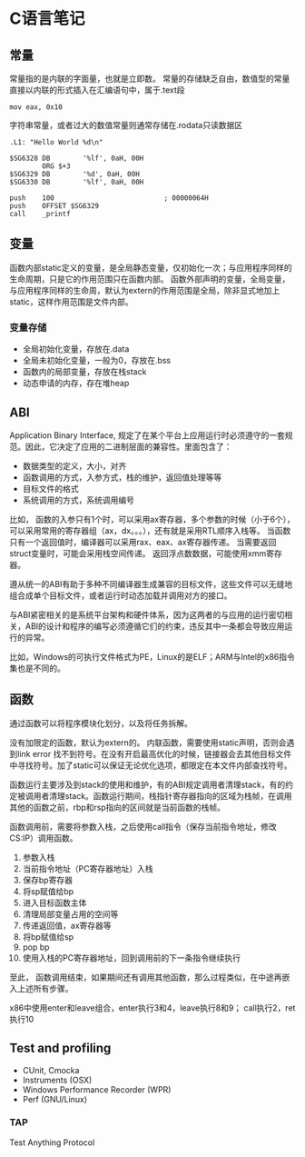 # C语言笔记

## 常量

常量指的是内联的字面量，也就是立即数。
常量的存储缺乏自由，数值型的常量直接以内联的形式插入在汇编语句中，属于.text段

``` assembly
mov eax, 0x10
```

字符串常量，或者过大的数值常量则通常存储在.rodata只读数据区

``` assembly
.L1: "Hello World %d\n"
```

``` assembly
$SG6328 DB        '%lf', 0aH, 00H
        ORG $+3
$SG6329 DB        '%d', 0aH, 00H
$SG6330 DB        '%lf', 0aH, 00H

push    100                           ; 00000064H
push    OFFSET $SG6329
call    _printf
```

## 变量

函数内部static定义的变量，是全局静态变量，仅初始化一次；与应用程序同样的生命周期，只是它的作用范围只在函数内部。
函数外部声明的变量，全局变量，与应用程序同样的生命周，默认为extern的作用范围是全局，除非显式地加上static，这样作用范围是文件内部。

### 变量存储

- 全局初始化变量，存放在.data
- 全局未初始化变量，一般为0，存放在.bss
- 函数内的局部变量，存放在栈stack
- 动态申请的内存，存在堆heap

## ABI

Application Binary Interface, 规定了在某个平台上应用运行时必须遵守的一套规范。因此，它决定了应用的二进制层面的兼容性。里面包含了：

- 数据类型的定义，大小，对齐
- 函数调用的方式，入参方式，栈的维护，返回值处理等等
- 目标文件的格式
- 系统调用的方式，系统调用编号

比如，
函数的入参只有1个时，可以采用ax寄存器，多个参数的时候（小于6个），可以采用常用的寄存器组（ax，dx。。。），还有就是采用RTL顺序入栈等。
当函数只有一个返回值时，编译器可以采用rax、eax、ax寄存器传递。
当需要返回struct变量时，可能会采用栈空间传递。
返回浮点数数据，可能使用xmm寄存器。

遵从统一的ABI有助于多种不同编译器生成兼容的目标文件，这些文件可以无缝地组合成单个目标文件，或者运行时动态加载并调用对方的接口。

与ABI紧密相关的是系统平台架构和硬件体系，因为这两者的与应用的运行密切相关，ABI的设计和程序的编写必须遵循它们的约束，违反其中一条都会导致应用运行的异常。

比如，Windows的可执行文件格式为PE，Linux的是ELF；ARM与Intel的x86指令集也是不同的。

## 函数

通过函数可以将程序模块化划分，以及将任务拆解。

没有加限定的函数，默认为extern的。
内联函数，需要使用static声明，否则会遇到link error 找不到符号。在没有开启最高优化的时候，链接器会去其他目标文件中寻找符号。加了static可以保证无论优化选项，都限定在本文件内部查找符号。

函数运行主要涉及到stack的使用和维护，有的ABI规定调用者清理stack，有的约定被调用者清理stack。函数运行期间，栈指针寄存器指向的区域为栈帧，在调用其他的函数之前，rbp和rsp指向的区间就是当前函数的栈帧。

函数调用前，需要将参数入栈，之后使用call指令（保存当前指令地址，修改CS:IP）调用函数。

1. 参数入栈
2. 当前指令地址（PC寄存器地址）入栈
3. 保存bp寄存器
4. 将sp赋值给bp
5. 进入目标函数主体
6. 清理局部变量占用的空间等
7. 传递返回值，ax寄存器等
8. 将bp赋值给sp
9. pop bp
10. 使用入栈的PC寄存器地址，回到调用前的下一条指令继续执行

至此， 函数调用结束，如果期间还有调用其他函数，那么过程类似，在中途再嵌入上述所有步骤。

x86中使用enter和leave组合，enter执行3和4，leave执行8和9；
call执行2，ret执行10

## Test and profiling

- CUnit, Cmocka
- Instruments (OSX)
- Windows Performance Recorder (WPR)
- Perf (GNU/Linux)

### TAP

Test Anything Protocol
